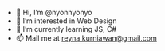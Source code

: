 - 👋 Hi, I’m @nyonnyonyo
- 👀 I’m interested in Web Design
- 🌱 I’m currently learning JS, C#
- 📫 Mail me at reyna.kurniawan@gmail.com 

<!---
nyonnyonyo/nyonnyonyo is a ✨ special ✨ repository because its `README.md` (this file) appears on your GitHub profile.
You can click the Preview link to take a look at your changes.
--->
